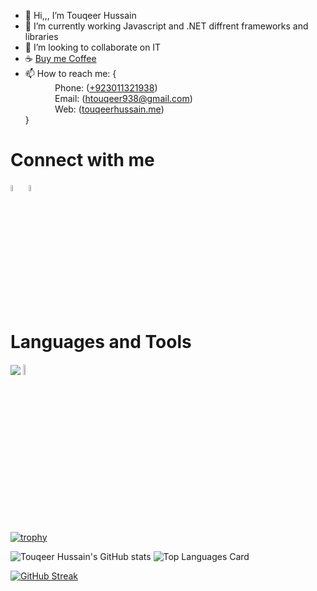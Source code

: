 - 👋 Hi,,, I’m  Touqeer Hussain
- 🌱 I’m currently working Javascript and .NET diffrent frameworks and libraries
- 💞️ I’m looking to collaborate on IT 
- ☕ <a href="https://www.buymeacoffee.com/htouqeer938" target="_blank">Buy me Coffee</a>
- 📫 How to reach me: { <br/>
             &nbsp; &nbsp; &nbsp; &nbsp; &nbsp; &nbsp; Phone: (<a href="tel:+923011321938">+923011321938</a>)<br/>
             &nbsp; &nbsp; &nbsp; &nbsp; &nbsp; &nbsp; Email: (<a href="mailto:htouqeer938@gmail.com">htouqeer938@gmail.com</a>)<br/>
     &nbsp; &nbsp; &nbsp; &nbsp; &nbsp; &nbsp; Web: (<a target="_blank" href="http://www.touqeerhussain.me">touqeerhussain.me</a>)<br/>
              }
<h1>Connect with me </h1>

<a href="https://www.linkedin.com/in/touqeer-hussain-753715228/" rel="nofollow"><img src="https://cdn-icons-png.flaticon.com/512/2504/2504923.png" data-canonical-src="https://img.icons8.com/android/24/000000/linkedin.png" width="5%" height="5%"></a>
 <span>
            <a href="https://github.com/htouqeer938" rel="nofollow"><img
                        src="https://cdn-icons-png.flaticon.com/512/25/25231.png" width="5%" height="5%"></a></span>
</span>


<h1> Languages and Tools </h1>


<img src="https://skillicons.dev/icons?i=html,css,javascript,netlify,vscode,git,figma,github,codepen,nodejs,express,mongodb,postman,replit,linux,vim"/>
<img src="https://is2-ssl.mzstatic.com/image/thumb/Purple116/v4/e4/18/d6/e418d6dd-dd96-2611-f3a8-d771498fead9/icon.png/230x0w.webp" width="6.5%" height="6.5%">

<br>


[![trophy](https://github-profile-trophy.vercel.app/?username=htouqeer938)](https://github.com/ryo-ma/github-profile-trophy)

![Touqeer Hussain's GitHub stats](https://github-readme-stats.vercel.app/api?username=htouqeer938&show_icons=true&theme=default)
![Top Languages Card](https://github-readme-stats.vercel.app/api/top-langs/?username=htouqeer938&layout=compact)</span>


[![GitHub Streak](https://streak-stats.demolab.com/?user=htouqeer938)](https://git.io/streak-stats)
<br>

